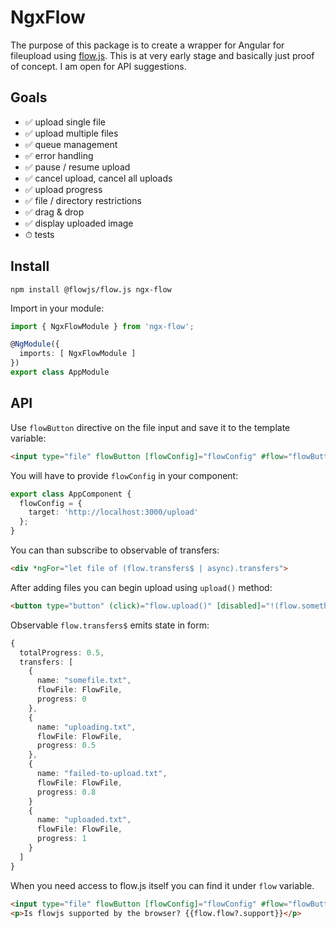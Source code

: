 # NgxFlow

The purpose of this package is to create a wrapper for Angular for fileupload using [flow.js](https://github.com/flowjs/flow.js). This is at very early stage and basically just proof of concept. I am open for API suggestions.

## Goals

- ✅ upload single file
- ✅ upload multiple files
- ✅ queue management
- ✅ error handling
- ✅ pause / resume upload
- ✅ cancel upload, cancel all uploads
- ✅ upload progress
- ✅ file / directory restrictions
- ✅ drag & drop
- ✅ display uploaded image
- ⏱ tests

## Install

`npm install @flowjs/flow.js ngx-flow`

Import in your module:

```typescript
import { NgxFlowModule } from 'ngx-flow';

@NgModule({
  imports: [ NgxFlowModule ]
})
export class AppModule
```

## API

Use `flowButton` directive on the file input and save it to the template variable:

```html
<input type="file" flowButton [flowConfig]="flowConfig" #flow="flowButton">
```

You will have to provide `flowConfig` in your component:

```typescript
export class AppComponent {
  flowConfig = {
    target: 'http://localhost:3000/upload'
  };
}
```

You can than subscribe to observable of transfers:

```html
<div *ngFor="let file of (flow.transfers$ | async).transfers">
```

After adding files you can begin upload using `upload()` method:

```html
<button type="button" (click)="flow.upload()" [disabled]="!(flow.somethingToUpload$ | async)">Start upload</button>
```

Observable `flow.transfers$` emits state in form:

```typescript
{
  totalProgress: 0.5,
  transfers: [
    {
      name: "somefile.txt",
      flowFile: FlowFile,
      progress: 0
    },
    {
      name: "uploading.txt",
      flowFile: FlowFile,
      progress: 0.5
    },
    {
      name: "failed-to-upload.txt",
      flowFile: FlowFile,
      progress: 0.8
    }
    {
      name: "uploaded.txt",
      flowFile: FlowFile,
      progress: 1
    }
  ]
}
```

When you need access to flow.js itself you can find it under `flow` variable.

```html
<input type="file" flowButton [flowConfig]="flowConfig" #flow="flowButton">
<p>Is flowjs supported by the browser? {{flow.flow?.support}}</p>
```

